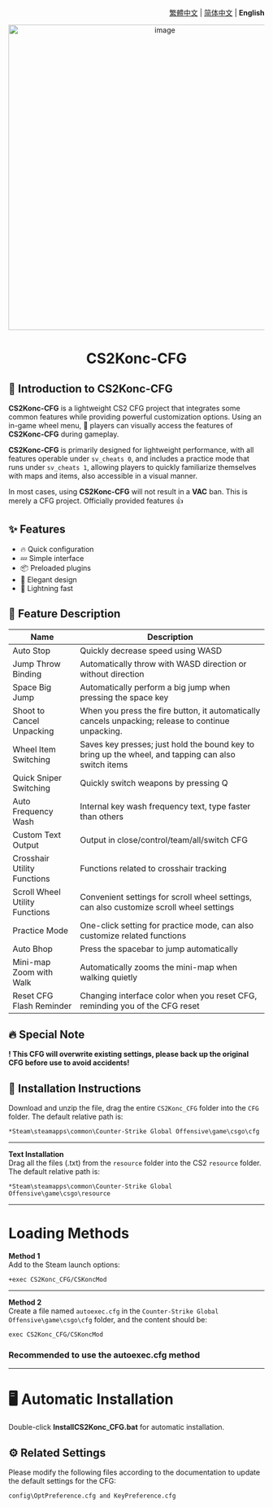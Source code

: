 <div align="right">

[繁體中文](../README.md) | [简体中文](./README.zh-CN.md) | **English**

</div>

<div align="center">
    <img src="https://github.com/Yunkong-ouo/CS2Konc_CFG/blob/main/github/image/ditou.jpg" alt="image" width="600">
</div>

<h1 align="center">CS2Konc-CFG</h1>

## 💼 Introduction to CS2Konc-CFG
**CS2Konc-CFG** is a lightweight CS2 CFG project that integrates some common features while providing powerful customization options. Using an in-game wheel menu, 🚀 players can visually access the features of **CS2Konc-CFG** during gameplay.

**CS2Konc-CFG** is primarily designed for lightweight performance, with all features operable under `sv_cheats 0`, and includes a practice mode that runs under `sv_cheats 1`, allowing players to quickly familiarize themselves with maps and items, also accessible in a visual manner. 

In most cases, using **CS2Konc-CFG** will not result in a **VAC** ban. This is merely a CFG project. Officially provided features 👍

## ✨ Features
- 🔥 Quick configuration
- 💤 Simple interface
- 📦 Preloaded plugins
- 🧹 Elegant design
- 🚀 Lightning fast

## 📝 Feature Description
| Name                      | Description                             |
|-------------------------  |------------------------------------------|
| Auto Stop                 | Quickly decrease speed using WASD
| Jump Throw Binding        | Automatically throw with WASD direction or without direction
| Space Big Jump            | Automatically perform a big jump when pressing the space key
| Shoot to Cancel Unpacking | When you press the fire button, it automatically cancels unpacking; release to continue unpacking.
| Wheel Item Switching      | Saves key presses; just hold the bound key to bring up the wheel, and tapping can also switch items
| Quick Sniper Switching    | Quickly switch weapons by pressing Q
| Auto Frequency Wash       | Internal key wash frequency text, type faster than others
| Custom Text Output        | Output in close/control/team/all/switch CFG
| Crosshair Utility Functions    | Functions related to crosshair tracking
| Scroll Wheel Utility Functions | Convenient settings for scroll wheel settings, can also customize scroll wheel settings
| Practice Mode             | One-click setting for practice mode, can also customize related functions
| Auto Bhop                 | Press the spacebar to jump automatically  
| Mini-map Zoom with Walk   | Automatically zooms the mini-map when walking quietly
| Reset CFG Flash Reminder  | Changing interface color when you reset CFG, reminding you of the CFG reset

## 🔥 Special Note
**! This CFG will overwrite existing settings, please back up the original CFG before use to avoid accidents!**

## 🚀 Installation Instructions
Download and unzip the file, drag the entire `CS2Konc_CFG` folder into the `CFG` folder. The default relative path is:
```
*Steam\steamapps\common\Counter-Strike Global Offensive\game\csgo\cfg
```

---

**Text Installation**<br>
Drag all the files (.txt) from the `resource` folder into the CS2 `resource` folder. The default relative path is:
```
*Steam\steamapps\common\Counter-Strike Global Offensive\game\csgo\resource
```

---

<h1>Loading Methods</h1>

**Method 1**  
Add to the Steam launch options:
```
+exec CS2Konc_CFG/CSKoncMod
```

---

**Method 2**  
Create a file named `autoexec.cfg` in the `Counter-Strike Global Offensive\game\csgo\cfg` folder, and the content should be:
```
exec CS2Konc_CFG/CSKoncMod
```
### **Recommended to use the autoexec.cfg method**

---

<h1>🖥️ Automatic Installation</h1>

Double-click **InstallCS2Konc_CFG.bat** for automatic installation.

## ⚙️ Related Settings
Please modify the following files according to the documentation to update the default settings for the CFG:
```
config\OptPreference.cfg and KeyPreference.cfg
```

